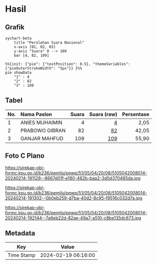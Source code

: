 # Hasil

## Grafik

```mermaid
xychart-beta
    title "Perolehan Suara Nasional"
    x-axis [01, 02, 03]
    y-axis "Suara" 0 --> 109
    bar [4, 82, 109]
```

```mermaid
%%{init: {"pie": {"textPosition": 0.5}, "themeVariables": {"pieOuterStrokeWidth": "5px"}} }%%
pie showData
    "1" : 4
    "2" : 82
    "3" : 109
```

## Tabel

| No. | Nama Paslon    | Suara | Suara (raw) | Persentase |
|:--- |:-------------- | -----:| -----------:| ----------:|
| 1   | ANIES MUHAIMIN | 4     | [4][p-1]    | 2,05       |
| 2   | PRABOWO GIBRAN | 82    | [82][p-2]   | 42,05      |
| 3   | GANJAR MAHFUD  | 109   | [109][p-3]  | 55,90      |


[p-1]: https://github.com/gigit-pemilu/pemilu-2024/blob/main/pilpres/hitung-suara/sub/51-bali/sub/05-klungkung/sub/04-dawan/sub/2008-pesinggahan/sub/014-tps/sub/paslon-1.txt
[p-2]: https://github.com/gigit-pemilu/pemilu-2024/blob/main/pilpres/hitung-suara/sub/51-bali/sub/05-klungkung/sub/04-dawan/sub/2008-pesinggahan/sub/014-tps/sub/paslon-2.txt
[p-3]: https://github.com/gigit-pemilu/pemilu-2024/blob/main/pilpres/hitung-suara/sub/51-bali/sub/05-klungkung/sub/04-dawan/sub/2008-pesinggahan/sub/014-tps/sub/paslon-3.txt

## Foto C Plano

https://sirekap-obj-formc.kpu.go.id/b236/pemilu/ppwp/51/05/04/20/08/5105042008014-20240214-191128--8667d01f-e180-482b-baa2-3d0d370485da.jpg

https://sirekap-obj-formc.kpu.go.id/b236/pemilu/ppwp/51/05/04/20/08/5105042008014-20240214-191302--0b0eb259-d7ba-40d2-8c95-f9516c032d7a.jpg

https://sirekap-obj-formc.kpu.go.id/b236/pemilu/ppwp/51/05/04/20/08/5105042008014-20240214-192144--7a6eb22d-82ae-49a7-a510-c8be135dc673.jpg


## Metadata

| Key        | Value               |
| ---------- | ------------------- |
| Time Stamp | 2024-02-19 06:16:00 |



